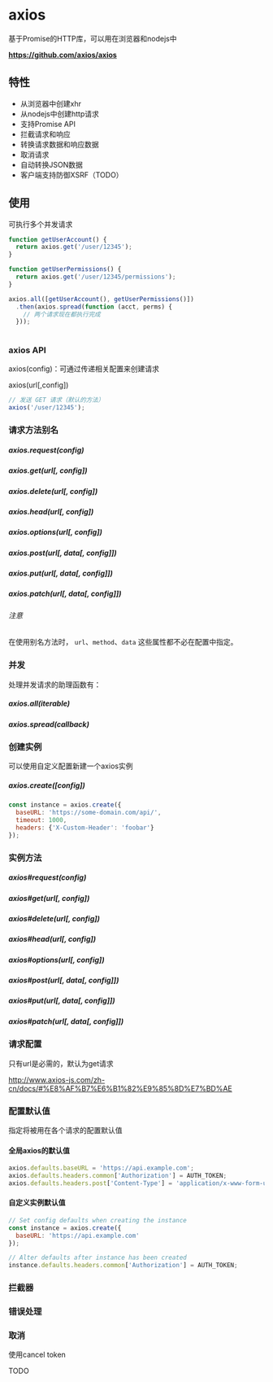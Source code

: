 # axios

基于Promise的HTTP库，可以用在浏览器和nodejs中

**https://github.com/axios/axios**



## 特性

* 从浏览器中创建xhr
* 从nodejs中创建http请求
* 支持Promise API
* 拦截请求和响应
* 转换请求数据和响应数据
* 取消请求
* 自动转换JSON数据
* 客户端支持防御XSRF（TODO）

## 使用

可执行多个并发请求

```javascript
function getUserAccount() {
  return axios.get('/user/12345');
}

function getUserPermissions() {
  return axios.get('/user/12345/permissions');
}

axios.all([getUserAccount(), getUserPermissions()])
  .then(axios.spread(function (acct, perms) {
    // 两个请求现在都执行完成
  }));
 
```

### axios API

axios(config)：可通过传递相关配置来创建请求

axios(url[,config])

```javascript
// 发送 GET 请求（默认的方法）
axios('/user/12345');
```

### 请求方法别名

##### axios.request(config)

##### axios.get(url[, config])

##### axios.delete(url[, config])

##### axios.head(url[, config])

##### axios.options(url[, config])

##### axios.post(url[, data[, config]])

##### axios.put(url[, data[, config]])

##### axios.patch(url[, data[, config]])

###### 注意

在使用别名方法时， `url`、`method`、`data` 这些属性都不必在配置中指定。

### 并发

处理并发请求的助理函数有：

##### axios.all(iterable)

##### axios.spread(callback)

### 创建实例

可以使用自定义配置新建一个axios实例

##### axios.create([config])

```javascript
const instance = axios.create({
  baseURL: 'https://some-domain.com/api/',
  timeout: 1000,
  headers: {'X-Custom-Header': 'foobar'}
});
```

### 实例方法

##### axios#request(config)

##### axios#get(url[, config])

##### axios#delete(url[, config])

##### axios#head(url[, config])

##### axios#options(url[, config])

##### axios#post(url[, data[, config]])

##### axios#put(url[, data[, config]])

##### axios#patch(url[, data[, config]])



### 请求配置

只有url是必需的，默认为get请求

http://www.axios-js.com/zh-cn/docs/#%E8%AF%B7%E6%B1%82%E9%85%8D%E7%BD%AE



### 配置默认值

指定将被用在各个请求的配置默认值

#### 全局axios的默认值

```javascript
axios.defaults.baseURL = 'https://api.example.com';
axios.defaults.headers.common['Authorization'] = AUTH_TOKEN;
axios.defaults.headers.post['Content-Type'] = 'application/x-www-form-urlencoded';

```

#### 自定义实例默认值

```javascript
// Set config defaults when creating the instance
const instance = axios.create({
  baseURL: 'https://api.example.com'
});

// Alter defaults after instance has been created
instance.defaults.headers.common['Authorization'] = AUTH_TOKEN;

```

### 拦截器



### 错误处理



### 取消

使用cancel token

TODO

 

